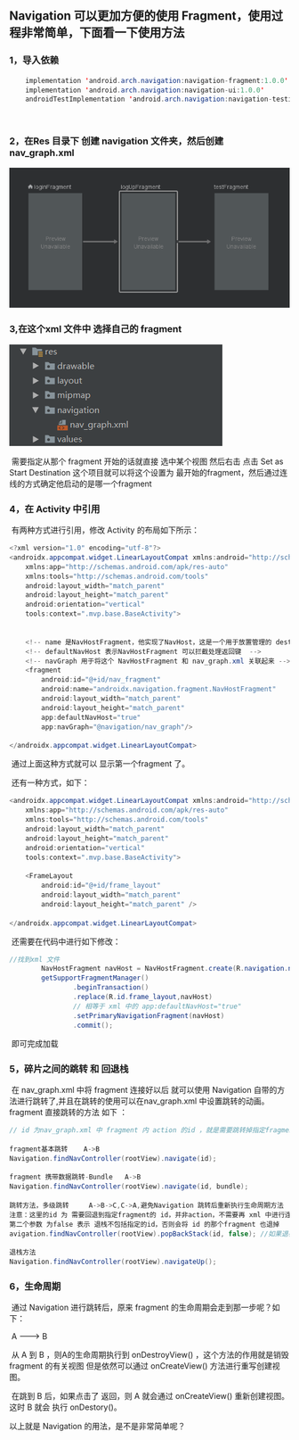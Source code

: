 ## Navigation 可以更加方便的使用 Fragment，使用过程非常简单，下面看一下使用方法

### 1，导入依赖

```java
  	implementation 'android.arch.navigation:navigation-fragment:1.0.0'
    implementation 'android.arch.navigation:navigation-ui:1.0.0'
    androidTestImplementation 'android.arch.navigation:navigation-testing:1.0.0-alpha08'
```

​	

### 2，在Res 目录下 创建 navigation 文件夹，然后创建 nav_graph.xml

![1566913277284](assets/1566913277284.png)

### 3,在这个xml 文件中 选择自己的 fragment

![1566913157350](assets/1566913157350.png)

​		需要指定从那个 fragment 开始的话就直接 选中某个视图 然后右击  点击 Set as Start Destination 这个项目就可以将这个设置为 最开始的fragment，然后通过连线的方式确定他启动的是哪一个fragment

### 4，在 Activity 中引用

​	有两种方式进行引用，修改 Activity 的布局如下所示：

```java
<?xml version="1.0" encoding="utf-8"?>
<androidx.appcompat.widget.LinearLayoutCompat xmlns:android="http://schemas.android.com/apk/res/android"
    xmlns:app="http://schemas.android.com/apk/res-auto"
    xmlns:tools="http://schemas.android.com/tools"
    android:layout_width="match_parent"
    android:layout_height="match_parent"
    android:orientation="vertical"
    tools:context=".mvp.base.BaseActivity">


    <!-- name 是NavHostFragment，他实现了NavHost，这是一个用于放置管理的 destination 的空视图 -->
    <!-- defaultNavHost 表示NavHostFragment 可以拦截处理返回键  -->
    <!-- navGraph 用于将这个 NavHostFragment 和 nav_graph.xml 关联起来 -->
    <fragment
        android:id="@+id/nav_fragment"
        android:name="androidx.navigation.fragment.NavHostFragment"
        android:layout_width="match_parent"
        android:layout_height="match_parent"
        app:defaultNavHost="true"
        app:navGraph="@navigation/nav_graph"/>

</androidx.appcompat.widget.LinearLayoutCompat>
```

​	通过上面这种方式就可以 显示第一个fragment 了。

​	还有一种方式，如下：

```java
<androidx.appcompat.widget.LinearLayoutCompat xmlns:android="http://schemas.android.com/apk/res/android"
    xmlns:app="http://schemas.android.com/apk/res-auto"
    xmlns:tools="http://schemas.android.com/tools"
    android:layout_width="match_parent"
    android:layout_height="match_parent"
    android:orientation="vertical"
    tools:context=".mvp.base.BaseActivity">

    <FrameLayout
        android:id="@+id/frame_layout"
        android:layout_width="match_parent"
        android:layout_height="match_parent" />
    
</androidx.appcompat.widget.LinearLayoutCompat>
```

​	还需要在代码中进行如下修改：

```java
//找到xml 文件
        NavHostFragment navHost = NavHostFragment.create(R.navigation.nav_graph);
        getSupportFragmentManager()
                .beginTransaction()
                .replace(R.id.frame_layout,navHost)
                // 相等于 xml 中的 app:defaultNavHost="true"
                .setPrimaryNavigationFragment(navHost)
                .commit();
```

​	即可完成加载

### 5，碎片之间的跳转 和 回退栈

​	在 nav_graph.xml 中将 fragment 连接好以后 就可以使用 Navigation 自带的方法进行跳转了,并且在跳转的使用可以在nav_graph.xml 中设置跳转的动画。fragment 直接跳转的方法 如下 ：

```java
// id 为nav_graph.xml 中 fragment 内 action 的id ，就是需要跳转掉指定fragment的 id

fragment基本跳转	A->B
Navigation.findNavController(rootView).navigate(id);

fragment 携带数据跳转-Bundle   A->B
Navigation.findNavController(rootView).navigate(id, bundle);

跳转方法，多级跳转     A->B->C,C->A,避免Navigation 跳转后重新执行生命周期方法
注意：这里的id 为 需要回退到指定fragment的 id，并非action，不需要再 xml 中进行连线。
第二个参数 为false 表示 退栈不包括指定的id，否则会将 id 的那个fragment 也退掉
avigation.findNavController(rootView).popBackStack(id, false); //如果退栈一次就返回 true

退栈方法
Navigation.findNavController(rootView).navigateUp();

```

### 6，生命周期

​		通过 Navigation 进行跳转后，原来 fragment 的生命周期会走到那一步呢？如下：

​			A ---> B 

​			从 A 到 B ，则A的生命周期执行到 onDestroyView() ，这个方法的作用就是销毁 fragment 的有关视图 但是依然可以通过 onCreateView() 方法进行重写创建视图。

​			在跳到 B 后，如果点击了 返回，则 A 就会通过 onCreateView() 重新创建视图。这时 B 就会 执行 onDestory()。

以上就是 Navigation 的用法，是不是非常简单呢？
